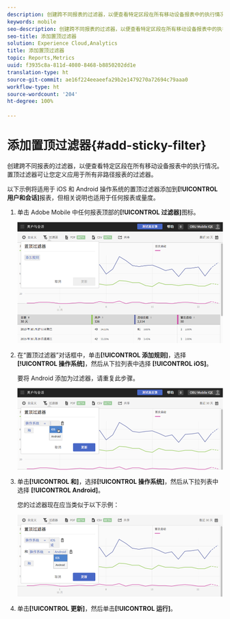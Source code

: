 ```yaml
---
description: 创建跨不同报表的过滤器，以便查看特定区段在所有移动设备报表中的执行情况。置顶过滤器可让您定义应用于所有非路径报表的过滤器。
keywords: mobile
seo-description: 创建跨不同报表的过滤器，以便查看特定区段在所有移动设备报表中的执行情况。置顶过滤器可让您定义应用于所有非路径报表的过滤器。
seo-title: 添加置顶过滤器
solution: Experience Cloud,Analytics
title: 添加置顶过滤器
topic: Reports,Metrics
uuid: f3935c8a-811d-4080-8468-b8850202dd1e
translation-type: ht
source-git-commit: ae16f224eeaeefa29b2e1479270a72694c79aaa0
workflow-type: ht
source-wordcount: '204'
ht-degree: 100%

---
```



# 添加置顶过滤器{#add-sticky-filter}

创建跨不同报表的过滤器，以便查看特定区段在所有移动设备报表中的执行情况。置顶过滤器可让您定义应用于所有非路径报表的过滤器。

以下示例将适用于 iOS 和 Android 操作系统的置顶过滤器添加到&#x200B;**[!UICONTROL 用户和会话]**&#x200B;报表，但相关说明也适用于任何报表或量度。

1. 单击 Adobe Mobile 中任何报表顶部的&#x200B;**[!UICONTROL 过滤器]**&#x200B;图标。

   ![](assets/sticky-filters.png)

1. 在“置顶过滤器”对话框中，单击&#x200B;**[!UICONTROL 添加规则]**，选择&#x200B;**[!UICONTROL 操作系统]**，然后从下拉列表中选择 **[!UICONTROL iOS]**。

   要将 Android 添加为过滤器，请重复此步骤。

   ![](assets/sticky2.png)

1. 单击&#x200B;**[!UICONTROL 和]**，选择&#x200B;**[!UICONTROL 操作系统]**，然后从下拉列表中选择 **[!UICONTROL Android]**。

   您的过滤器现在应当类似于以下示例：

   ![](assets/sticky3.png)

1. 单击&#x200B;**[!UICONTROL 更新]**，然后单击&#x200B;**[!UICONTROL 运行]**。
